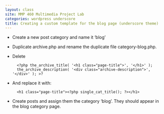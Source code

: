 ```yaml
---
layout: class
site: MMP 460 Multimedia Project Lab
categories: wordpress underscore
title: Creating a custom template for the blog page (underscore theme)
---
```


- Create a new post category and name it ‘blog’
- Duplicate archive.php and rename the duplicate file category-blog.php.
- Delete

        <?php the_archive_title( '<h1 class="page-title">', '</h1>' );
        the_archive_description( '<div class="archive-description">', '</div>' ); >?

- And replace it with:

        <h1 class="page-title"><?php single_cat_title(); ?></h1>
        
- Create posts and assign them the category ‘blog’. They should appear in the blog category page.
